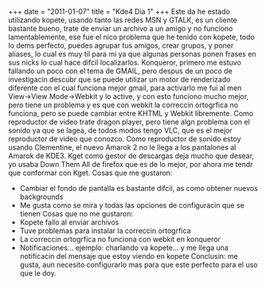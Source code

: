 +++
date = "2011-01-07"
title = "Kde4 Dia 1"
+++
Este da he estado utilizando kopete, usando tanto las redes MSN y GTALK, es un cliente bastante bueno, trate de enviar un archivo a un amigo y no funciono lamentablemente, ese fue el nico problema que he tenido con kopete, todo lo dems perfecto, puedes agrupar tus amigos, crear grupos, y poner aliases, lo cual es muy til para mi ya que algunas personas ponen frases en sus nicks lo cual hace difcil localizarlos. Konqueror, primero me estuvo fallando un poco con el tema de GMAIL, pero despus de un poco de investigacin descubr que se puede utilizar un motor de renderizado diferente con el cual funciona mejor gmail, para activarlo me fui al men View->View Mode->Webkit y lo active, y con esto funciono mucho mejor, pero tiene un problema y es que con webkit la correccin ortogrfica no funciona, pero se puede cambiar entre KHTML y Webkit libremente. Como reproductor de video trate dragon player, pero tiene algn problema con el sonido ya que se lagea, de todos modos tengo VLC, que es el mejor reproductor de video que conozco. Como reproductor de sonido estoy usando Clementine, el nuevo Amarok 2 no le llega a los pantalones al Amarok de KDE3. Kget como gestor de descargas deja mucho que desear, yo usaba Down Them All de firefox que es de lo mejor, por ahora me tendr que conformar con Kget. Cosas que me gustaron:

- Cambiar el fondo de pantalla es bastante difcil, as como obtener nuevos backgrounds
- Me gusta como se mira y todas las opciones de configuracin que se tienen
Cosas que no me gustaron:
- Kopete fallo al enviar archivos
- Tuve problemas para instalar la correccin ortogrfica
- La correccin ortogrfica no funciona con webkit en konqueror
- Notificaciones... ejemplo: charlando va kopete... y me llega una notificacin del mensaje que estoy viendo en kopete
Conclusin: me gusta, aun necesito configurarlo mas para que este perfecto para el uso que le doy.
